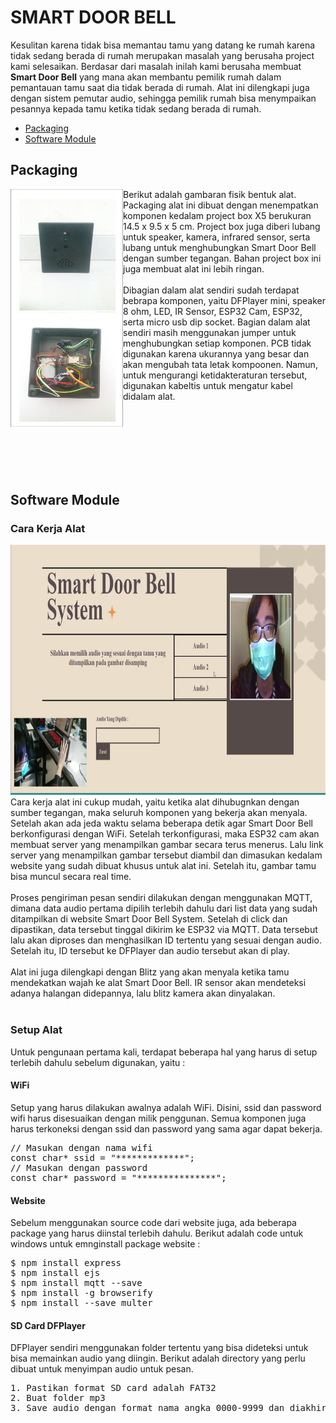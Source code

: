 # SMART DOOR BELL

Kesulitan karena tidak bisa memantau tamu yang datang ke rumah karena tidak sedang berada di rumah merupakan masalah yang berusaha project kami selesaikan. Berdasar dari masalah inilah kami berusaha membuat **Smart Door Bell** yang mana akan membantu pemilik rumah dalam pemantauan tamu saat dia tidak berada di rumah. Alat ini dilengkapi juga dengan sistem pemutar audio, sehingga pemilik rumah bisa menympaikan pesannya kepada tamu ketika tidak sedang berada di rumah.

<ul>
  <li><a href="#Packaging">Packaging</a>
  <li><a href="#software_module">Software Module</a>
</ul>

## Packaging
<div id="Packaging"></div>
<img src="https://github.com/charlesLangko1234/Smart-Door-Bell/blob/main/Documentation/Bentuk%20Fisik%20ALat.jpg" align="left" alt="Bentuk Luar Alat" style="width: 180px; height:380px;"/>
  Berikut adalah gambaran fisik bentuk alat. Packaging alat ini dibuat dengan menempatkan komponen kedalam project box X5 berukuran 14.5 x 9.5 x 5 cm. Project box juga diberi lubang untuk speaker, kamera, infrared sensor, serta lubang untuk menghubungkan Smart Door Bell dengan sumber tegangan. Bahan project box ini juga membuat alat ini lebih ringan.<br>
  <br>
  Dibagian dalam alat sendiri sudah terdapat bebrapa komponen, yaitu DFPlayer mini, speaker 8 ohm, LED, IR Sensor, ESP32 Cam, ESP32, serta micro usb dip socket. Bagian dalam alat sendiri masih menggunakan jumper untuk menghubungkan setiap komponen. PCB tidak digunakan karena ukurannya yang besar dan akan mengubah tata letak kompoonen. Namun, untuk mengurangi ketidakteraturan tersebut, digunakan kabeltis untuk mengatur kabel didalam alat.
  
<br><br><br><br><br><br>
## Software Module
<div id="software_module"></div>

### Cara Kerja Alat
<img src="https://github.com/charlesLangko1234/Smart-Door-Bell/blob/main/Documentation/Website.jpg" style="width: 100%; height:400px;"/>
Cara kerja alat ini cukup mudah, yaitu ketika alat dihubugnkan dengan sumber tegangan, maka seluruh komponen yang bekerja akan menyala. Setelah akan ada jeda waktu selama beberapa detik agar Smart Door Bell berkonfigurasi dengan WiFi. Setelah terkonfigurasi, maka ESP32 cam akan membuat server yang menampilkan gambar secara terus menerus. Lalu link server yang menampilkan gambar tersebut diambil dan dimasukan kedalam website yang sudah dibuat khusus untuk alat ini. Setelah itu, gambar tamu bisa muncul secara real time.<br><br>
Proses pengiriman pesan sendiri dilakukan dengan menggunakan MQTT, dimana data audio pertama dipilih terlebih dahulu dari list data yang sudah ditampilkan di website Smart Door Bell System. Setelah di click dan dipastikan, data tersebut tinggal dikirim ke ESP32 via MQTT. Data tersebut lalu akan diproses dan menghasilkan ID tertentu yang sesuai dengan audio. Setelah itu, ID tersebut ke DFPlayer dan audio tersebut akan di play.<br><br>
Alat ini juga dilengkapi dengan Blitz yang akan menyala ketika tamu mendekatkan wajah ke alat Smart Door Bell. IR sensor akan mendeteksi adanya halangan didepannya, lalu blitz kamera akan dinyalakan. <br><br>

### Setup Alat
Untuk pengunaan pertama kali, terdapat beberapa hal yang harus di setup terlebih dahulu sebelum digunakan, yaitu :
#### WiFi
Setup yang harus dilakukan awalnya adalah WiFi. Disini, ssid dan password wifi harus disesuaikan dengan milik penggunan. Semua komponen juga harus terkoneksi dengan ssid dan password yang sama agar dapat bekerja.
<pre>
// Masukan dengan nama wifi
const char* ssid = "*************";
// Masukan dengan password
const char* password = "***************";
</pre>

#### Website
Sebelum menggunakan source code dari website juga, ada beberapa package yang harus diinstal terlebih dahulu. Berikut adalah code untuk windows untuk emnginstall package website :
<pre>
$ npm install express
$ npm install ejs
$ npm install mqtt --save
$ npm install -g browserify
$ npm install --save multer
</pre>

#### SD Card DFPlayer
DFPlayer sendiri menggunakan folder tertentu yang bisa dideteksi untuk bisa memainkan audio yang diingin. Berikut adalah directory yang perlu dibuat untuk menyimpan audio untuk pesan.
<pre>
1. Pastikan format SD card adalah FAT32
2. Buat folder mp3
3. Save audio dengan format nama angka 0000-9999 dan diakhiri dengan .mp3
</pre>
